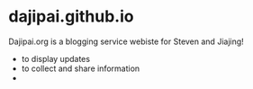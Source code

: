 dajipai.github.io
=================

Dajipai.org is a blogging service webiste for Steven and Jiajing!

* to display updates 
* to collect and share information
* 
